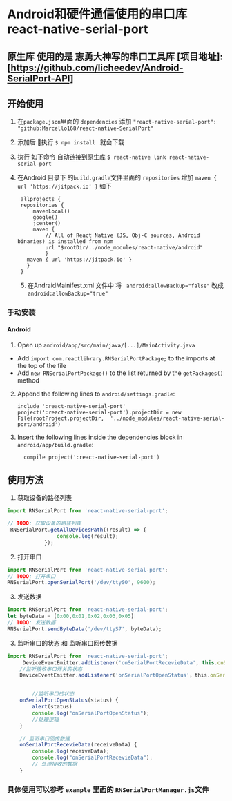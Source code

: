 
# Android和硬件通信使用的串口库 react-native-serial-port

## 原生库 使用的是 志勇大神写的串口工具库 [项目地址]:[https://github.com/licheedev/Android-SerialPort-API]

## 开始使用
1. 在`package.json`里面的 `dependencies` 添加 `"react-native-serial-port": "github:Marcello168/react-native-SerialPort"`
2. 添加后 执行 `$ npm install ` 就会下载
3. 执行 如下命令 自动链接到原生库  `$ react-native link react-native-serial-port`
4. 在Android 目录下 的`build.gradle`文件里面的 `repositories`
   增加 `maven { url 'https://jitpack.io' }` 如下

   ```
    allprojects {
    repositories {
        mavenLocal()
        google()
        jcenter()
        maven {
            // All of React Native (JS, Obj-C sources, Android binaries) is installed from npm
            url "$rootDir/../node_modules/react-native/android"
            }
      maven { url 'https://jitpack.io' }
      }
    }
   ```

   5. 在AndraidMainifest.xml 文件中 将  ` android:allowBackup="false"` 改成`android:allowBackup="true"`



### 手动安装

#### Android

1. Open up `android/app/src/main/java/[...]/MainActivity.java`
  - Add `import com.reactlibrary.RNSerialPortPackage;` to the imports at the top of the file
  - Add `new RNSerialPortPackage()` to the list returned by the `getPackages()` method
2. Append the following lines to `android/settings.gradle`:
  	```
  	include ':react-native-serial-port'
  	project(':react-native-serial-port').projectDir = new File(rootProject.projectDir, 	'../node_modules/react-native-serial-port/android')
  	```
3. Insert the following lines inside the dependencies block in `android/app/build.gradle`:
  	```
      compile project(':react-native-serial-port')
  	```


## 使用方法

1. 获取设备的路径列表
```javascript
import RNSerialPort from 'react-native-serial-port';

// TODO: 获取设备的路径列表
 RNSerialPort.getAllDevicesPath((result) => {
                console.log(result);
            });
```

2. 打开串口
```javascript
import RNSerialPort from 'react-native-serial-port';
// TODO: 打开串口
RNSerialPort.openSerialPort('/dev/ttySO', 9600);
```
3. 发送数据
```javascript
import RNSerialPort from 'react-native-serial-port';
let byteData = [0x00,0x01,0x02,0x03,0x05]
// TODO: 发送数据
RNSerialPort.sendByteData('/dev/ttyS7', byteData);
```

3. 监听串口的状态 和 监听串口回传数据
```javascript
import RNSerialPort from 'react-native-serial-port';
     DeviceEventEmitter.addListener('onSerialPortRecevieData', this.onSerialPortRecevieData, this)
    //监听接收串口开关的状态
    DeviceEventEmitter.addListener('onSerialPortOpenStatus'，this.onSerialPortOpenStatus, this)


	    //监听串口的状态
    onSerialPortOpenStatus(status) {
        alert(status)
        console.log("onSerialPortOpenStatus");
        //处理逻辑
    }

    // 监听串口回传数据
    onSerialPortRecevieData(receiveData) {
        console.log(receiveData);
        console.log("onSerialPortRecevieData");
        // 处理接收的数据
    }

```
### 具体使用可以参考 `example` 里面的 `RNSerialPortManager.js`文件